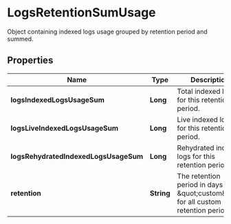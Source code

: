 

# LogsRetentionSumUsage

Object containing indexed logs usage grouped by retention period and summed.

## Properties

Name | Type | Description | Notes
------------ | ------------- | ------------- | -------------
**logsIndexedLogsUsageSum** | **Long** | Total indexed logs for this retention period. |  [optional]
**logsLiveIndexedLogsUsageSum** | **Long** | Live indexed logs for this retention period. |  [optional]
**logsRehydratedIndexedLogsUsageSum** | **Long** | Rehydrated indexed logs for this retention period. |  [optional]
**retention** | **String** | The retention period in days or \&quot;custom\&quot; for all custom retention periods. |  [optional]



